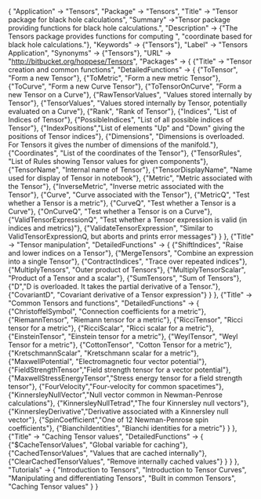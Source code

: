 {
 "Application" -> "Tensors",
 "Package" -> "Tensors",
 "Title" -> "Tensor package for black hole calculations",
 "Summary" ->"Tensor package providing functions for black hole calculations.",
 "Description" ->
   {"The Tensors package provides functions for computing ",
    "coordinate based for black hole calculations."},
 "Keywords" -> {"Tensors"},
 "Label" -> "Tensors Application",
 "Synonyms" -> {"Tensors"},
 "URL" -> "http://bitbucket.org/hoppese/Tensors",
 "Packages" -> {
   {"Title" -> "Tensor creation and common functions",
    "DetailedFunctions" -> {
      {"ToTensor", "Form a new Tensor"},
      {"ToMetric", "Form a new metric Tensor"},
      {"ToCurve", "Form a new Curve Tensor"},
      {"ToTensorOnCurve", "Form a new Tensor on a Curve"},
      {"RawTensorValues", "Values stored internally by Tensor"},
      {"TensorValues", "Values stored internally by Tensor, potentially evaluated on a Curve"},
      {"Rank", "Rank of Tensor"},
      {"Indices", "List of Indices of Tensor"},
      {"PossibleIndices", "List of all possible indices of Tensor"},
      {"IndexPositions","List of elements \"Up\" and \"Down\" giving the positions of Tensor indices"},
      {"Dimensions", "Dimensions is overloaded. For Tensors it gives the number of dimensions of the manifold."},
      {"Coordinates", "List of the coordinates of the Tensor"},
      {"TensorRules", "List of Rules showing Tensor values for given components"},
      {"TensorName", "Internal name of Tensor"},
      {"TensorDisplayName", "Name used for display of Tensor in notebook"},
      {"Metric", "Metric associated with the Tensor"},
      {"InverseMetric", "Inverse metric associated with the Tensor"},
      {"Curve", "Curve associated with the Tensor"},
      {"MetricQ", "Test whether a Tensor is a metric"},
      {"CurveQ", "Test whether a Tensor is a Curve"},
      {"OnCurveQ", "Test whether a Tensor is on a Curve"},
      {"ValidTensorExpressionQ", "Test whether a Tensor expression is valid (in indices and metrics)"},
      {"ValidateTensorExpression", "Similar to ValidTensorExpressionQ, but aborts and prints error messages"}
    }
   },
   {"Title" -> "Tensor manipulation",
    "DetailedFunctions" -> {
      {"ShiftIndices", "Raise and lower indices on a Tensor"},
      {"MergeTensors", "Combine an expression into a single Tensor"},
      {"ContractIndices", "Trace over repeated indices"},
      {"MultiplyTensors", "Outer product of Tensors"},
      {"MultiplyTensorScalar", "Product of a Tensor and a scalar"},
      {"SumTensors", "Sum of Tensors"},
      {"D","D is overloaded. It takes the partial derivative of a Tensor."},
      {"CovariantD", "Covariant derivative of a Tensor expression"}
    }
   },
   {"Title" -> "Common Tensors and functions",
    "DetailedFunctions" -> {
      {"ChristoffelSymbol", "Connection coefficients for a metric"},
      {"RiemannTensor", "Riemann tensor for a metric"},
      {"RicciTensor", "Ricci tensor for a metric"},
      {"RicciScalar", "Ricci scalar for a metric"},
      {"EinsteinTensor", "Einstein tensor for a metric"},
      {"WeylTensor", "Weyl Tensor for a metric"},
      {"CottonTensor", "Cotton Tensor for a metric"},
      {"KretschmannScalar", "Kretschmann scalar for a metric"},
      {"MaxwellPotential", "Electromagnetic four vector potential"},
      {"FieldStrengthTensor","Field strength tensor for a vector potential"},
      {"MaxwellStressEnergyTensor","Stress energy tensor for a field strength tensor"},
      {"FourVelocity","Four-velocity for common spacetimes"},
      {"KinnersleyNullVector","Null vector common in Newman-Penrose calculations"},
      {"KinnersleyNullTetrad","The four Kinnersley null vectors"},
      {"KinnersleyDerivative","Derivative associated with a Kinnersley null vector"},
      {"SpinCoefficient","One of 12 Newman-Penrose spin coefficients"},
      {"BianchiIdentities", "Bianchi identities for a metric"}
    }
   },
   {"Title" -> "Caching Tensor values",
    "DetailedFunctions" -> {
      {"$CacheTensorValues", "Global variable for caching"},
      {"CachedTensorValues", "Values that are cached internally"},
      {"ClearCachedTensorValues", "Remove internally cached values"}
     }
   }
  },
 "Tutorials" -> {
   "Introduction to Tensors",
   "Introduction to Tensor Curves",
   "Manipulating and differentiating Tensors",
   "Built in common Tensors",
   "Caching Tensor values"
 }
}
